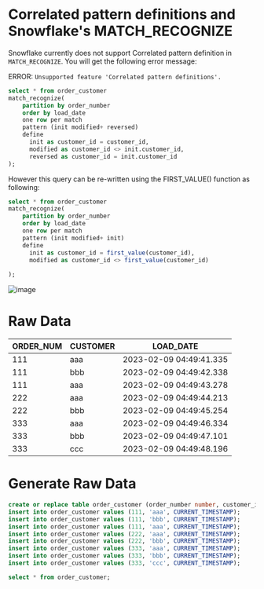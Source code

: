 # Correlated pattern definitions and Snowflake's MATCH_RECOGNIZE
Snowflake currently does not support Correlated pattern definition in `MATCH_RECOGNIZE`. You will get the following error message:

ERROR: `Unsupported feature 'Correlated pattern definitions'.` 

```sql
select * from order_customer
match_recognize(
    partition by order_number
    order by load_date
    one row per match
    pattern (init modified+ reversed)
    define
      init as customer_id = customer_id,
      modified as customer_id <> init.customer_id,
      reversed as customer_id = init.customer_id
);
```

However this query can be re-written using the FIRST_VALUE() function as following:

```sql
select * from order_customer
match_recognize(
    partition by order_number
    order by load_date
    one row per match
    pattern (init modified+ init)
    define
      init as customer_id = first_value(customer_id),
      modified as customer_id <> first_value(customer_id)
      
);
```

![image](https://user-images.githubusercontent.com/121721444/217828368-7003e644-f0c5-4594-a2c4-757e01f49912.png)


# Raw Data

| ORDER_NUM | CUSTOMER | LOAD_DATE               |
|-----------|----------|-------------------------|
| 111       | aaa      | 2023-02-09 04:49:41.335 |
| 111       | bbb      | 2023-02-09 04:49:42.338 |
| 111       | aaa      | 2023-02-09 04:49:43.278 |
| 222       | aaa      | 2023-02-09 04:49:44.213 |
| 222       | bbb      | 2023-02-09 04:49:45.254 |
| 333       | aaa      | 2023-02-09 04:49:46.334 |
| 333       | bbb      | 2023-02-09 04:49:47.101 |
| 333       | ccc      | 2023-02-09 04:49:48.196 |

# Generate Raw Data

```sql
create or replace table order_customer (order_number number, customer_id varchar(80), load_date timestamp);
insert into order_customer values (111, 'aaa', CURRENT_TIMESTAMP);
insert into order_customer values (111, 'bbb', CURRENT_TIMESTAMP);
insert into order_customer values (111, 'aaa', CURRENT_TIMESTAMP);
insert into order_customer values (222, 'aaa', CURRENT_TIMESTAMP);
insert into order_customer values (222, 'bbb', CURRENT_TIMESTAMP);
insert into order_customer values (333, 'aaa', CURRENT_TIMESTAMP);
insert into order_customer values (333, 'bbb', CURRENT_TIMESTAMP);
insert into order_customer values (333, 'ccc', CURRENT_TIMESTAMP);

select * from order_customer;
```

